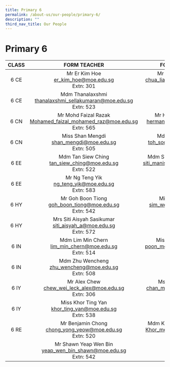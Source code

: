 ```yaml
---
title: Primary 6
permalink: /about-us/our-people/primary-6/
description: ""
third_nav_title: Our People
---
```

# Primary 6

| CLASS |                            FORM TEACHER                           |                                    FORM TEACHER                                    |
|:-----:|:-----------------------------------------------------------------:|:----------------------------------------------------------------------------------:|
|  6 CE | Mr Er Kim Hoe<br>[er_kim_hoe@moe.edu.sg](mailto:er_kim_hoe@moe.edu.sg)<br>Extn: 301      |         Mr Chua Liang Cun<br>[chua_liang_cun@moe.edu.sg](mailto:chua_liang_cun@moe.edu.sg)<br>Extn: 545        |
|  6 CE | Mdm Thanalaxshmi<br>[thanalaxshmi_sellakumaran@moe.edu.sg](mailto:thanalaxshmi_sellakumaran@moe.edu.sg)<br>Extn: 523             |
|  6 CN |Mr Mohd Faizal Razak<br>[Mohamed_faizal_mohamed_raz@moe.edu.sg](mailto:Mohamed_faizal_mohamed_raz@moe.edu.sg)<br>Extn: 565 |Mr Herman Bin Ismail<br>[herman_ismail@moe.edu.sg](mailto:herman_ismail@moe.edu.sg)<br>Extn: 523         |
|  6 CN |Miss Shan Mengdi<br>[shan_mengdi@moe.edu.sg](mailto:shan_mengdi@moe.edu.sg)<br>Extn: 505  |Mdm Toh Soo Leng<br>[toh_soo_leng@moe.edu.sg](mailto:toh_soo_leng@moe.edu.sg)<br>Extn: 524
|  6 EE | Mdm Tan Siew Ching<br>[tan_siew_ching@moe.edu.sg](mailto:tan_siew_ching@moe.edu.sg)<br>Extn: 522      |     Mdm Siti Manisah Bte As'at<br>[siti_manisah_asat@moe.edu.sg](mailto:siti_manisah_asat@moe.edu.sg)<br>Extn: 523        |
|  6 EE |   Mr Ng Teng Yik<br>[ng_teng_yik@moe.edu.sg](mailto:ng_teng_yik@moe.edu.sg)<br>Extn: 583            |
|  6 HY |Mr Goh Boon Tiong<br>[goh_boon_tiong@moe.edu.sg](mailto:goh_boon_tiong@moe.edu.sg)<br>Extn: 542 | Miss Sim Wenyan<br>[sim_wenyan@moe.edu.sg](mailto:sim_wenyan@moe.edu.sg)<br>Extn: 511  |
|  6 HY | Mrs Siti Aisyah Sasikumar<br>[siti_aisyah_a@moe.edu.sg](mailto:siti_aisyah_a@moe.edu.sg)<br>Extn: 572     |
|  6 IN | Mdm Lim Min Chern<br>[lim_min_chern@moe.edu.sg](mailto:lim_min_chern@moe.edu.sg)<br>Extn: 514  |Miss Poon Mei Ming<br>[poon_mei_ming@moe.edu.sg](mailto:poon_mei_ming@moe.edu.sg)<br>Extn: 304 |
|  6 IN | Mdm Zhu Wencheng<br>[zhu_wencheng@moe.edu.sg](mailto:zhu_wencheng@moe.edu.sg)<br>Extn: 508             |
|  6 IY | Mr Alex Chew<br>[chew_wei_leck_alex@moe.edu.sg](mailto:chew_wei_leck_alex@moe.edu.sg)<br>Extn: 306    | Ms Chan May Ling<br>[chan_may_ling@moe.edu.sg](mailto:chan_may_ling@moe.edu.sg)<br>Extn: 524       |
|  6 IY | Miss Khor Ting Yan<br>[khor_ting_yan@moe.edu.sg](mailto:khor_ting_yan@moe.edu.sg)<br>Extn: 538              |
|6 RE|Mr Benjamin Chong<br>[chong_yong_yeow@moe.edu.sg](mailto:chong_yong_yeow@moe.edu.sg)<br>Extn: 520|Mdm Khor Mei Zhen Nicole<br>[Khor_mei_zhen@moe.edu.sg](mailto:Khor_mei_zhen@moe.edu.sg)<br>Extn: 510
||Mr Shawn Yeap Wen Bin<br>[yeap_wen_bin_shawn@moe.edu.sg](mailto:yeap_wen_bin_shawn@moe.edu.sg)<br>Extn: 542